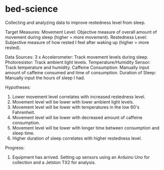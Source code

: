 # bed-science

Collecting and analyzing data to improve restedness level from sleep.

Target Measures:
  Movement Level: Objective measure of overall amount of movement during sleep (higher = more movement).
  Restedness Level: Subjective measure of how rested I feel after waking up (higher = more rested).

Data Sources:
  3 x Accelerometer: Track movement levels during sleep.
  Photoresistor: Track ambient light levels.
  Temperature/Humidity Sensor: Track temperature and humidity.
  Caffeine Consumption: Manually input amount of caffeine consumed and time of consumption.
  Duration of Sleep: Manually input the hours of sleep I had.
  
Hypotheses:
  1) Lower movement level correlates with increased restedness level.
  2) Movement level will be lower with lower ambient light levels.
  3) Movement level will be lower with temperatures in the low 60's Fahrenheit.
  4) Movement level will be lower with decreased amount of caffeine consumption.
  5) Movement level will be lower with longer time between consumption and sleep time.
  6) Higher duration of sleep correlates with higher restedness level.
  
  
Progress:
  1) Equipment has arrived. Setting up sensors using an Arduino Uno for collection and a Jetston TX2 for analysis.
  
